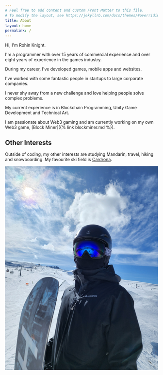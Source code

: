 ```yaml
---
# Feel free to add content and custom Front Matter to this file.
# To modify the layout, see https://jekyllrb.com/docs/themes/#overriding-theme-defaults
title: About
layout: home
permalink: /
---
```


Hi, I'm Rohin Knight.

I'm a programmer with over 15 years of commercial experience and over eight years of experience in the games industry.

During my career, I've developed games, mobile apps and websites.

I've worked with some fantastic people in startups to large corporate companies.

I never shy away from a new challenge and love helping people solve complex problems.

My current experience is in Blockchain Programming, Unity Game Development and Technical Art.

I am passionate about Web3 gaming and am currently working on my own Web3 game, [Block Miner]({% link blockminer.md %}).

## Other Interests

Outside of coding, my other interests are studying Mandarin, travel, hiking and snowboarding. My favourite ski field is [Cardrona](https://www.cardrona.com/).
<br />

![Rohin Knight at Cardrona Ski Field](/assets/rohin-snowboard.jpg)